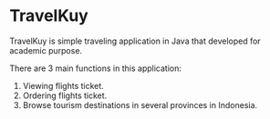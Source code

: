 # TravelKuy
TravelKuy is simple traveling application in Java that developed for academic purpose.

There are 3 main functions in this application:
1. Viewing flights ticket.
2. Ordering flights ticket.
3. Browse tourism destinations in several provinces in Indonesia.
